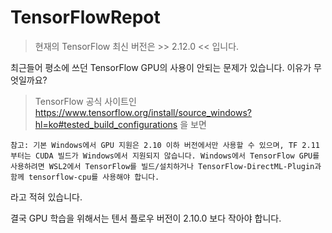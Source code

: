 # TensorFlowRepot
> 현재의 TensorFlow 최신 버전은 >> 2.12.0 << 입니다.

최근들어 평소에 쓰던 TensorFlow GPU의 사용이 안되는 문제가 있습니다.
이유가 무엇일까요?

> TensorFlow 공식 사이트인 https://www.tensorflow.org/install/source_windows?hl=ko#tested_build_configurations 을 보면

```
참고: 기본 Windows에서 GPU 지원은 2.10 이하 버전에서만 사용할 수 있으며, TF 2.11부터는 CUDA 빌드가 Windows에서 지원되지 않습니다. Windows에서 TensorFlow GPU를 사용하려면 WSL2에서 TensorFlow를 빌드/설치하거나 TensorFlow-DirectML-Plugin과 함께 tensorflow-cpu를 사용해야 합니다.
```
라고 적혀 있습니다.

결국 GPU 학습을 위해서는 텐서 플로우 버전이 2.10.0 보다 작아야 합니다.


